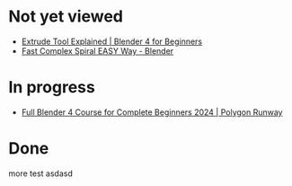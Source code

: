 # Not yet viewed
 - [Extrude Tool Explained | Blender 4 for Beginners](https://www.youtube.com/watch?v=BRCAR-c6DFU
 )
 - [Fast Complex Spiral EASY Way - Blender](https://www.youtube.com/shorts/ac4Zg4CYOoA)

# In progress
- [Full Blender 4 Course for Complete Beginners 2024 | Polygon Runway](https://www.youtube.com/watch?v=r6ZQil-zd5Y)

# Done

more test  asdasd
